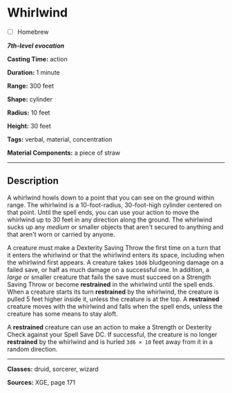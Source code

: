 # Whirlwind

- [ ] Homebrew

***7th-level evocation***

**Casting Time:** action

**Duration:** 1 minute

**Range:** 300 feet

**Shape:** cylinder

**Radius:** 10 feet

**Height:** 30 feet

**Tags:** verbal, material, concentration

**Material Components:** a piece of straw

---

## Description
A whirlwind howls down to a point that you can see on the ground within range.
The whirlwind is a 10-foot-radius, 30-foot-high cylinder centered on that point.
Until the spell ends, you can use your action to move the whirlwind up to 30 feet in any direction along the ground.
The whirlwind sucks up any *medium* or smaller objects that aren't secured to anything and that aren't worn or carried by anyone.

A creature must make a Dexterity Saving Throw the first time on a turn that it enters the whirlwind or that the whirlwind enters its space, including when the whirlwind first appears.
A creature takes `10d6` bludgeoning damage on a failed save, or half as much damage on a successful one.
In addition, a *large* or smaller creature that fails the save must succeed on a Strength Saving Throw or become **restrained** in the whirlwind until the spell ends.
When a creature starts its turn **restrained** by the whirlwind, the creature is pulled 5 feet higher inside it, unless the creature is at the top.
A **restrained** creature moves with the whirlwind and falls when the spell ends, unless the creature has some means to stay aloft.

A **restrained** creature can use an action to make a Strength or Dexterity Check against your Spell Save DC.
If successful, the creature is no longer **restrained** by the whirlwind and is hurled `3d6 × 10` feet away from it in a random direction.

---

**Classes:** druid, sorcerer, wizard

**Sources:** XGE, page 171
